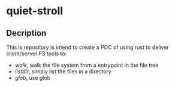 # quiet-stroll

## Decription

This is repository is intend to create a POC of using rust to deliver client/server FS tools to:
- *walk*, walk the file system from a entrypoint in the file tree
- *listdir*, simply list the files in a directory
- *glob*, use glob 
